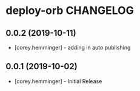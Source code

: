# deploy-orb CHANGELOG

## 0.0.2 (2019-10-11)

- [corey.hemminger] - adding in auto publishing

## 0.0.1 (2019-10-02)

- [corey.hemminger] - Initial Release
